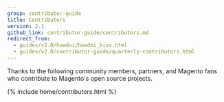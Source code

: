 ```yaml
---
group: contributor-guide
title: Contributors
version: 2.1
github_link: contributor-guide/contributors.md
redirect_from:
  - guides/v2.0/howdoi/howdoi_bios.html
  - guides/v2.0/contributor-guide/quarterly-contributors.html
---
```


Thanks to the following community members, partners, and Magento fans who contribute to Magento's open source projects.

{% include home/contributors.html %}
